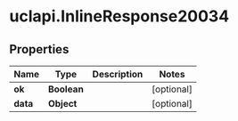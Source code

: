 # uclapi.InlineResponse20034

## Properties

Name | Type | Description | Notes
------------ | ------------- | ------------- | -------------
**ok** | **Boolean** |  | [optional] 
**data** | **Object** |  | [optional] 


